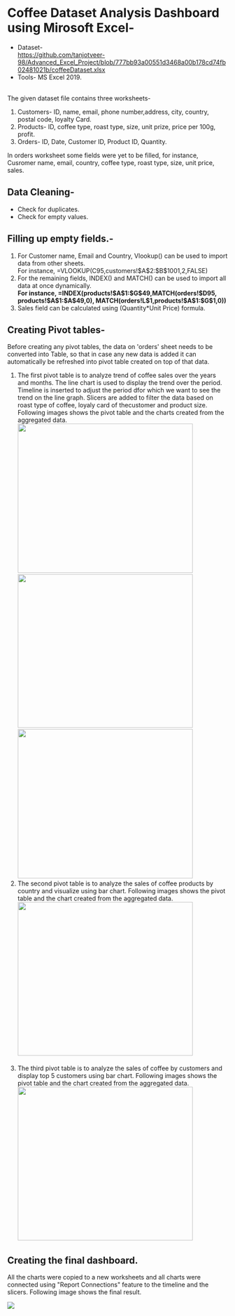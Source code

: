 # Coffee Dataset Analysis Dashboard using Mirosoft Excel-</br>
* Dataset-</br>https://github.com/tanjotveer-98/Advanced_Excel_Project/blob/777bb93a00551d3468a00b178cd74fb02481021b/coffeeDataset.xlsx
* Tools- MS Excel 2019. </br></br>
<p>The given dataset file contains three worksheets- </p>
 <ol><li> Customers- ID, name, email, phone number,address, city, country, postal code, loyalty Card.</li>
  <li>Products- ID, coffee type, roast type, size, unit prize, price per 100g, profit.</li>
  <li>Orders- ID, Date, Customer ID, Product ID, Quantity.</li></ol>
<p>In orders worksheet some fields were yet to be filled, for instance, Cusromer name, email, country, coffee type, roast type, size, unit price, sales.</p>

## Data Cleaning-</br>
* Check for duplicates.
* Check for empty values.</br>

## Filling up empty fields.- </br>
<ol>
<li>For Customer name, Email and  Country, Vlookup() can be used to import data from other sheets.</br>
For instance, =VLOOKUP(C95,customers!$A$2:$B$1001,2,FALSE) </li>
<li> For the remaining fields, INDEX() and MATCH() can be used to import all data at once dynamically.</br>
<b>For instance, =INDEX(products!$A$1:$G$49,MATCH(orders!$D95, products!$A$1:$A$49,0), MATCH(orders!L$1,products!$A$1:$G$1,0))</b></li>
<li> Sales field can be calculated using (Quantity*Unit Price) formula.</li>
</ol>

## Creating Pivot tables-
<p> Before creating any pivot tables, the data on 'orders' sheet needs to be converted into Table, so that in case any new data is added it can automatically be refreshed into pivot table created on top of that data.</p>
<ol>
 <li> The first pivot table is to analyze trend of coffee sales over the years and months. The line chart is used to display the trend over the period. Timeline is inserted to adjust the period dfor which we want to see the trend on the line graph. Slicers are added to filter the data based on roast type of coffee, loyaly card of thecustomer and product size. Following images shows the pivot table and the charts created from the aggregated data.</br>
<img src= "https://github.com/user-attachments/assets/8daa6c76-f3d1-4a8d-8d25-9eb1158411dc" height= 340 width= 400> 
<img src= "https://github.com/user-attachments/assets/2b9966bf-aa33-4499-b1e1-4cf120fd4cb5" height= 350 width= 400>
<img src= "https://github.com/user-attachments/assets/fe86bd30-429e-4341-a2e5-491758295aae" height= 340 width= 400>
</li>
 <li> The second pivot table is to analyze the sales of coffee products by country and visualize using bar chart. Following images shows the pivot table and the chart created from the aggregated data.</br>
 <img src= "https://github.com/user-attachments/assets/f905f219-ca0a-43dc-8cd0-d1490b5d7e8a" height= 350 width= 400> </br> </br>
 </li>
 <li>
  The third pivot table is to analyze the sales of coffee by customers and display top 5 customers using bar chart. Following images shows the pivot table and the chart created from the aggregated data.</br>
 <img src="https://github.com/user-attachments/assets/07eb5928-6113-4553-b171-822da0742f13" height= 350 width= 400>
 </li>
</ol>

## Creating the final dashboard.
 <p> All the charts were copied to a new worksheets and all charts were connected using "Report Connections" feature to the timeline and the slicers. Following image shows the final result.</p>
 <img src= "https://github.com/user-attachments/assets/7e2a3033-a7db-43c5-a96e-a24f2e0377c5">


